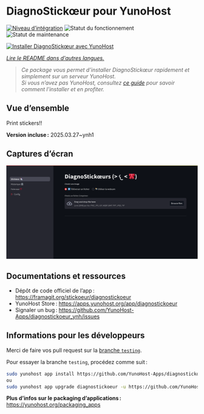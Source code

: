 <!--
Nota bene : ce README est automatiquement généré par <https://github.com/YunoHost/apps/tree/master/tools/readme_generator>
Il NE doit PAS être modifié à la main.
-->

# DiagnoStickœur pour YunoHost

[![Niveau d’intégration](https://apps.yunohost.org/badge/integration/diagnostickoeur)](https://ci-apps.yunohost.org/ci/apps/diagnostickoeur/)
![Statut du fonctionnement](https://apps.yunohost.org/badge/state/diagnostickoeur)
![Statut de maintenance](https://apps.yunohost.org/badge/maintained/diagnostickoeur)

[![Installer DiagnoStickœur avec YunoHost](https://install-app.yunohost.org/install-with-yunohost.svg)](https://install-app.yunohost.org/?app=diagnostickoeur)

*[Lire le README dans d'autres langues.](./ALL_README.md)*

> *Ce package vous permet d’installer DiagnoStickœur rapidement et simplement sur un serveur YunoHost.*  
> *Si vous n’avez pas YunoHost, consultez [ce guide](https://yunohost.org/install) pour savoir comment l’installer et en profiter.*

## Vue d’ensemble

Print stickers!!


**Version incluse :** 2025.03.27~ynh1

## Captures d’écran

![Capture d’écran de DiagnoStickœur](./doc/screenshots/screenshot.png)

## Documentations et ressources

- Dépôt de code officiel de l’app : <https://framagit.org/stickoeur/diagnostickoeur>
- YunoHost Store : <https://apps.yunohost.org/app/diagnostickoeur>
- Signaler un bug : <https://github.com/YunoHost-Apps/diagnostickoeur_ynh/issues>

## Informations pour les développeurs

Merci de faire vos pull request sur la [branche `testing`](https://github.com/YunoHost-Apps/diagnostickoeur_ynh/tree/testing).

Pour essayer la branche `testing`, procédez comme suit :

```bash
sudo yunohost app install https://github.com/YunoHost-Apps/diagnostickoeur_ynh/tree/testing --debug
ou
sudo yunohost app upgrade diagnostickoeur -u https://github.com/YunoHost-Apps/diagnostickoeur_ynh/tree/testing --debug
```

**Plus d’infos sur le packaging d’applications :** <https://yunohost.org/packaging_apps>
